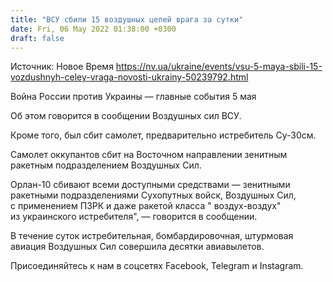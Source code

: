```yaml
---
title: "ВСУ сбили 15 воздушных целей врага за сутки"
date: Fri, 06 May 2022 01:38:00 +0300
draft: false
---
```

Источник: Новое Время https://nv.ua/ukraine/events/vsu-5-maya-sbili-15-vozdushnyh-celey-vraga-novosti-ukrainy-50239792.html


Война России против Украины — главные события 5 мая

Об этом говорится в сообщении Воздушных сил ВСУ.

Кроме того, был сбит самолет, предварительно истребитель Су-30см.

Самолет оккупантов сбит на Восточном направлении зенитным ракетным подразделением Воздушных Сил.

Орлан-10 сбивают всеми доступными средствами — зенитными ракетными подразделениями Сухопутных войск, Воздушных Сил, с применением ПЗРК и даже ракетой класса " воздух-воздух" из украинского истребителя", — говорится в сообщении.

В течение суток истребительная, бомбардировочная, штурмовая авиация Воздушных Сил совершила десятки авиавылетов.

Присоединяйтесь к нам в соцсетях Facebook, Telegram и Instagram.

